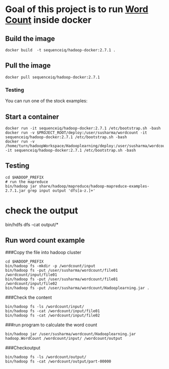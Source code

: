 # Goal of this project is to run [Word Count](https://hadoop.apache.org/docs/current/hadoop-mapreduce-client/hadoop-mapreduce-client-core/MapReduceTutorial.html#Example:_WordCount_v1.0) inside docker

## Build the image
```
docker build  -t sequenceiq/hadoop-docker:2.7.1 .
```

## Pull the image
```
docker pull sequenceiq/hadoop-docker:2.7.1
```

### Testing

You can run one of the stock examples:

## Start a container

```
docker run -it sequenceiq/hadoop-docker:2.7.1 /etc/bootstrap.sh -bash
docker run -v $PROJECT_ROOT/deploy:/user/susharma/wordcount -it sequenceiq/hadoop-docker:2.7.1 /etc/bootstrap.sh -bash
docker run -v /home/turn/hadoopWorkspace/Hadooplearning/deploy:/user/susharma/wordcount -it sequenceiq/hadoop-docker:2.7.1 /etc/bootstrap.sh -bash
```

## Testing
```
cd $HADOOP_PREFIX
# run the mapreduce
bin/hadoop jar share/hadoop/mapreduce/hadoop-mapreduce-examples-2.7.1.jar grep input output 'dfs[a-z.]+'
```

# check the output
bin/hdfs dfs -cat output/*


## Run word count example

###Copy the file into hadoop cluster
```
cd $HADOOP_PREFIX
bin/hadoop fs -mkdir -p /wordcount/input
bin/hadoop fs -put /user/susharma/wordcount/file01 /wordcount/input/file01
bin/hadoop fs -put /user/susharma/wordcount/file01 /wordcount/input/file02
bin/hadoop fs -put /user/susharma/wordcount/Hadooplearning.jar .
```

###Check the content
```
bin/hadoop fs -ls /wordcount/input/
bin/hadoop fs -cat /wordcount/input/file01
bin/hadoop fs -cat /wordcount/input/file02
```

###run program to calculate the word count
```
bin/hadoop jar /user/susharma/wordcount/Hadooplearning.jar hadoop.WordCount /wordcount/input/ /wordcount/output
```

###Checkoutput
```
bin/hadoop fs -ls /wordcount/output/
bin/hadoop fs -cat /wordcount/output/part-00000
```
